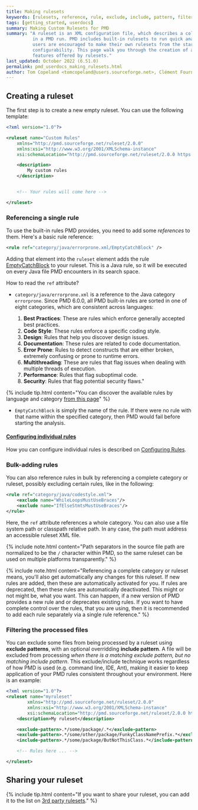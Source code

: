 ```yaml
---
title: Making rulesets
keywords: [rulesets, reference, rule, exclude, include, pattern, filter]
tags: [getting_started, userdocs]
summary: Making Custom Rulesets for PMD
summary: "A ruleset is an XML configuration file, which describes a collection of rules to be executed
          in a PMD run. PMD includes built-in rulesets to run quick analyses with a default configuration, but
          users are encouraged to make their own rulesets from the start, because they allow for so much
          configurability. This page walk you through the creation of a ruleset and the multiple configuration
          features offered by rulesets."
last_updated: October 2022 (6.51.0)
permalink: pmd_userdocs_making_rulesets.html
author: Tom Copeland <tomcopeland@users.sourceforge.net>, Clément Fournier <clement.fournier76@gmail.com>
---
```


## Creating a ruleset

The first step is to create a new empty ruleset. You can use the following template:

```xml
<?xml version="1.0"?>

<ruleset name="Custom Rules"
    xmlns="http://pmd.sourceforge.net/ruleset/2.0.0"
    xmlns:xsi="http://www.w3.org/2001/XMLSchema-instance"
    xsi:schemaLocation="http://pmd.sourceforge.net/ruleset/2.0.0 https://pmd.sourceforge.io/ruleset_2_0_0.xsd">

    <description>
        My custom rules
    </description>


    <!-- Your rules will come here -->

</ruleset>
```

### Referencing a single rule

<!-- TODO this could be better explained, eg first explain how a ruleset reference works, then rule reference, then go on showing single rule & bulk addition, then include/exclude patterns -->

To use the built-in rules PMD provides, you need to add some *references* to them. Here's a
basic rule reference:

```xml
<rule ref="category/java/errorprone.xml/EmptyCatchBlock" />
```

Adding that element into the `ruleset` element adds the rule [EmptyCatchBlock](pmd_rules_java_errorprone.html#emptycatchblock)
to your ruleset. This is a Java rule, so it will be executed on every Java file PMD encounters in
its search space.

How to read the `ref` attribute?

* `category/java/errorprone.xml` is a reference to the Java category `errorprone`. Since PMD 6.0.0,
  all PMD built-in rules are sorted in one of eight categories, which are consistent across languages:

  1.  **Best Practices**: These are rules which enforce generally accepted best practices.<br/>
  2.  **Code Style**: These rules enforce a specific coding style.<br/>
  3.  **Design**: Rules that help you discover design issues.<br/>
  4.  **Documentation**: These rules are related to code documentation.<br/>
  5.  **Error Prone**: Rules to detect constructs that are either broken, extremely confusing or prone to runtime errors.<br/>
  6.  **Multithreading**: These are rules that flag issues when dealing with multiple threads of execution.<br/>
  7.  **Performance**: Rules that flag suboptimal code.<br/>
  8.  **Security**: Rules that flag potential security flaws."

{% include tip.html content="You can discover the available rules by language and category [from this page](tag_rule_references.html)" %}


* `EmptyCatchBlock` is simply the name of the rule. If there were no rule with that name within the specified
  category, then PMD would fail before starting the analysis.

#### [Configuring individual rules](pmd_userdocs_configuring_rules.html)

How you can configure individual rules is described on [Configuring Rules](pmd_userdocs_configuring_rules.html).

### Bulk-adding rules

You can also reference rules in bulk by referencing a complete category or ruleset, possibly excluding certain rules, like in the following:

```xml
<rule ref="category/java/codestyle.xml">
    <exclude name="WhileLoopsMustUseBraces"/>
    <exclude name="IfElseStmtsMustUseBraces"/>
</rule>
```

Here, the `ref` attribute references a whole category. You can also use a file system path or classpath relative path. In any case, the path must address an accessible ruleset XML file.

{% include note.html content="Path separators in the source file path are normalized to be the `/` character within PMD, so the same ruleset can be used on multiple platforms transparently." %}

{% include note.html content="Referencing a complete category or ruleset means, you'll also get automatically any
changes for this ruleset. If new rules are added, then these are automatically activated for you. If rules
are deprecated, then these rules are automatically deactivated. This might or
not might be, what you want. This can happen, if a new version of PMD provides a new rule and or deprecates
existing rules. If you want to have
complete control over the rules, that you are using, then it is recommended to add each rule separately via
a single rule reference." %}

### Filtering the processed files

You can exclude some files from being processed by a ruleset using **exclude patterns**, with an optional overridding **include pattern**. A file will be excluded from processing *when there is a matching exclude pattern, but no matching include pattern*. This exclude/include technique works regardless of how PMD is used (e.g. command line, IDE, Ant), making it easier to keep application of your PMD rules consistent throughout your environment. Here is an example:

```xml
<?xml version="1.0"?>
<ruleset name="myruleset"
		xmlns="http://pmd.sourceforge.net/ruleset/2.0.0"
		xmlns:xsi="http://www.w3.org/2001/XMLSchema-instance"
		xsi:schemaLocation="http://pmd.sourceforge.net/ruleset/2.0.0 https://pmd.sourceforge.io/ruleset_2_0_0.xsd">
    <description>My ruleset</description>

    <exclude-pattern>.*/some/package/.*</exclude-pattern>
    <exclude-pattern>.*/some/other/package/FunkyClassNamePrefix.*</exclude-pattern>
    <include-pattern>.*/some/package/ButNotThisClass.*</include-pattern>

    <!-- Rules here ... -->

</ruleset>
```

## Sharing your ruleset

{% include tip.html content="If you want to share your ruleset, you can add it to the list
on [3rd party rulesets](pmd_userdocs_3rdpartyrulesets.html)." %}
